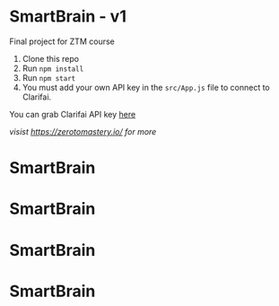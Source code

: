 # SmartBrain - v1
Final project for ZTM course

1. Clone this repo
2. Run `npm install`
3. Run `npm start`
4. You must add your own API key in the `src/App.js` file to connect to Clarifai.

You can grab Clarifai API key [here](https://www.clarifai.com/)

*visist https://zerotomastery.io/ for more*
# SmartBrain
# SmartBrain
# SmartBrain
# SmartBrain
